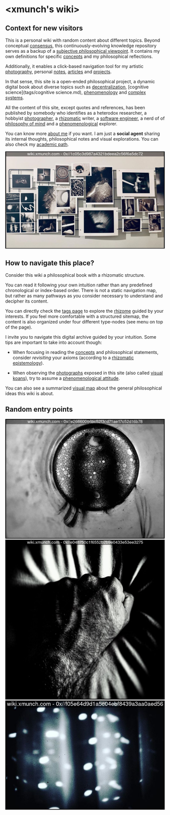 # <xmunch's wiki>

## Context for new visitors

This is a personal wiki with random content about different topics. Beyond conceptual [consensus](content/concepts/consensus.md), this continuously-evolving knowledge repository serves as a backup of a [subjective philosophical viewpoint](content/concepts/subjective_ontology.md). It contains my own definitions for specific [concepts](content/concepts.md) and my philosophical reflections. 

Additionally, it enables a click-based navigation tool for my artistic [photography](content/projects/photography.md), personal [notes](tags/notes.md), [articles](content/articles.md) and [projects](content/projects.md).

In that sense, this site is a open-ended philosophical project, a dynamic digital book about diverse topics such as [decentralization](content/concepts/decentralization.md), [cognitive science](tags/cognitive science.md), [phenomenology](content/concepts/phenomenology.md) and [complex systems](tags/complexity.md). 

All the content of this site, except quotes and references, has been published by somebody who identifies as a heterodox researcher, a hobbyist [photographer](content/projects/photography.md), a [rhizomatic](content/concepts/rhizome.md) writer, a [software engineer](about.md), a nerd of of [philosophy of mind](content/notebook/maps/philosophy.md) and a [phenomenological](content/concepts/phenomenology.md) explorer.

You can know more [about me](about.md) if you want. I am just a **social agent** sharing its internal thoughts, philosophical notes and visual explorations. You can also check my [academic path](content/notebook/maps/academic.md).


[![](0x/1c05c3d987a4321bdeea2c56f6a5dc72)](content/projects/photography.md)


## How to navigate this place?

Consider this wiki a philosophical book with a rhizomatic structure.

You can read it following your own intuition rather than any predefined chronological or index-based order.  There is not a static navigation map, but rather as many pathways as you consider necessary to understand and decipher its content. 

You can directly check the [tags page](tags.md) to explore the [rhizome](content/concepts/rhizome.md) guided by your interests. If you feel more comfortable with a structured sitemap, the content is also organized under four different type-nodes (see menu on top of the page).

I invite you to navigate this digital archive guided by your intuition. Some tips are important to take into account though:

* When focusing in reading the  [concepts](content/concepts.md) and philosophical statements, consider *revisiting* your axioms (according to a [rhizomatic epistemology](content/concepts/rhizomatic_epistemology.md)).

* When observing the [photographs](content/projects/photography.md) exposed in this site  (also called [visual koans](content/concepts/visual_koan.md)), try to assume a [phenomenological attitude](content/concepts/phenomenology.md).

You can also see a summarized [visual map](content/notebook/maps/philosophy.md) about the general philosophical ideas this wiki is about.

## Random entry points

[![](0x/e26660086bc52f3cd71ae17c52d16b78)](content/concepts/identity.md)
[![](0x/e048750c1f6552b2b9e0433e53ee3275)](content/concepts/visual_koan.md)
[![](0x/f05e64d9d1a5c04ebf8439a3aa0aed56)](content/concepts/phenomenology.md)



